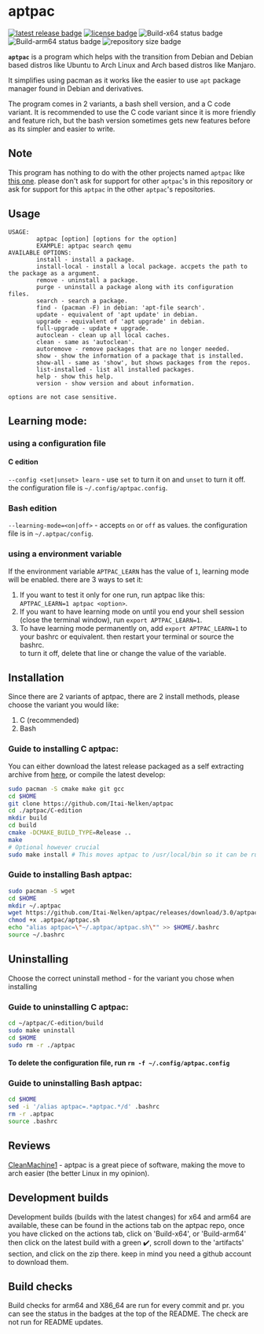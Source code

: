 # aptpac

[![latest release badge](https://img.shields.io/github/v/release/Itai-Nelken/aptpac?include_prereleases&style=flat-square)](https://github.com/Itai-Nelken/aptpac/releases/latest) [![license badge](https://img.shields.io/github/license/Itai-Nelken/aptpac?style=flat-square)](https://github.com/Itai-Nelken/aptpac/blob/main/LICENSE) ![Build-x64 status badge](https://img.shields.io/github/workflow/status/Itai-Nelken/aptpac/Build-x64?label=Build%20x64&style=flat-square) ![Build-arm64 status badge](https://img.shields.io/github/workflow/status/Itai-Nelken/aptpac/Build-arm64?label=Build%20arm64&style=flat-square) ![repository size badge](https://img.shields.io/github/repo-size/Itai-Nelken/aptpac?style=flat-square)
<!--![Build-armhf status badge](https://img.shields.io/github/workflow/status/Itai-Nelken/aptpac/Build-armhf?label=Build%20armhf&style=flat-square)-->


**`aptpac`** is a program which helps with the transition from Debian and Debian based distros like Ubuntu to Arch Linux and Arch based distros like Manjaro.

It simplifies using pacman as it works like the easier to use `apt` package manager found in Debian and derivatives.

The program comes in 2 variants, a bash shell version, and a C code variant.
It is recommended to use the C code variant since it is more friendly and feature rich, but the bash version sometimes gets new features before as its simpler and easier to write.

## Note
This program has nothing to do with the other projects named `aptpac` like [this one](https://github.com/FascodeNet/aptpac). please don't ask for support for other `aptpac`'s in this repository or ask for support for this `aptpac` in the other `aptpac`'s repositories.

## Usage

```
USAGE:
        aptpac [option] [options for the option]
        EXAMPLE: aptpac search qemu
AVAILABLE OPTIONS:
        install - install a package.
        install-local - install a local package. accpets the path to the package as a argument.
        remove - uninstall a package.
        purge - uninstall a package along with its configuration files.
        search - search a package.
        find - (pacman -F) in debian: 'apt-file search'.
        update - equivalent of 'apt update' in debian.
        upgrade - equivalent of 'apt upgrade' in debian.
        full-upgrade - update + upgrade.
        autoclean - clean up all local caches.
        clean - same as 'autoclean'.
        autoremove - remove packages that are no longer needed.
        show - show the information of a package that is installed.
        show-all - same as 'show', but shows packages from the repos.
        list-installed - list all installed packages.
        help - show this help.
        version - show version and about information.

options are not case sensitive.
```
## Learning mode:
### using a configuration file
#### C edition
`--config <set|unset> learn` - use `set` to turn it on and `unset` to turn it off. the configuration file is `~/.config/aptpac.config`.
### Bash edition
`--learning-mode=<on|off>` - accepts `on` or `off` as values. the configuration file is in `~/.aptpac/config`.
###  using a environment variable
If the environment variable `APTPAC_LEARN` has the value of `1`, learning mode will be enabled. there are 3 ways to set it:<br>
1) If you want to test it only for one run, run aptpac like this: `APTPAC_LEARN=1 aptpac <option>`.<br>
2) If you want to have learning mode on until you end your shell session (close the terminal window), run `export APTPAC_LEARN=1`.<br>
3) To have learning mode permanently on, add `export APTPAC_LEARN=1` to your bashrc or equivalent. then restart your terminal or source the bashrc.<br>
to turn it off, delete that line or change the value of the variable.

## Installation

Since there are 2 variants of aptpac, there are 2 install methods, please choose the variant you would like:

1) C (recommended)<br>
2) Bash

### Guide to installing C aptpac:

You can either download the latest release packaged as a self extracting archive from [here](https://github.com/Itai-Nelken/aptpac/releases/latest), or compile the latest develop:

``` bash
sudo pacman -S cmake make git gcc
cd $HOME
git clone https://github.com/Itai-Nelken/aptpac
cd ./aptpac/C-edition
mkdir build
cd build 
cmake -DCMAKE_BUILD_TYPE=Release ..
make
# Optional however crucial
sudo make install # This moves aptpac to /usr/local/bin so it can be run easily
```

### Guide to installing Bash aptpac:

``` bash
sudo pacman -S wget
cd $HOME
mkdir ~/.aptpac
wget https://github.com/Itai-Nelken/aptpac/releases/download/3.0/aptpac.sh -O ~/.aptpac/aptpac.sh
chmod +x .aptpac/aptpac.sh
echo "alias aptpac=\"~/.aptpac/aptpac.sh\"" >> $HOME/.bashrc
source ~/.bashrc
```

## Uninstalling

Choose the correct uninstall method - for the variant you chose when installing

### Guide to uninstalling C aptpac:

``` bash
cd ~/aptpac/C-edition/build
sudo make uninstall
cd $HOME
sudo rm -r ./aptpac
```
#### To delete the configuration file, run `rm -f ~/.config/aptpac.config`

### Guide to uninstalling Bash aptpac:

``` bash
cd $HOME
sed -i '/alias aptpac=.*aptpac.*/d' .bashrc
rm -r .aptpac
source .bashrc
```

## Reviews

<a href="https://github.com/CleanMachine1" target="_blank">CleanMachine1</a> - aptpac is a great piece of software, making the move to arch easier (the better Linux in my opinion).

## Development builds

Development builds (builds with the latest changes) for x64 and arm64 <!--, and armhf-->are available, these can be found in the actions tab on the aptpac repo, once you have clicked on the actions tab, click on 'Build-x64', or 'Build-arm64'<!--, or 'Build-armhf'--> then
click on the latest build with a green ✔️, scroll down to the 'artifacts' section, and click on the zip there.
keep in mind you need a github account to download them.

## Build checks

Build checks for arm64<!--, armhf,--> and X86_64 are run for every commit and pr. you can see the status in the badges at the top of the README.
The check are not run for README updates.

